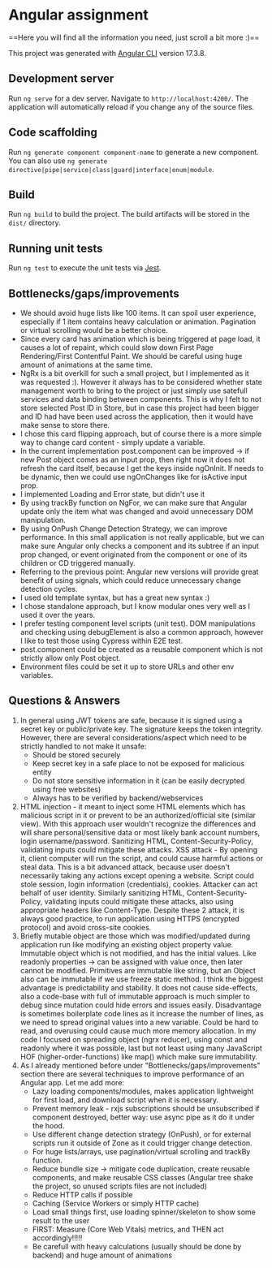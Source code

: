 
# Angular assignment

==Here you will find all the information you need, just scroll a bit more :)==


This project was generated with [Angular CLI](https://github.com/angular/angular-cli) version 17.3.8.

  

## Development server

  

Run `ng serve` for a dev server. Navigate to `http://localhost:4200/`. The application will automatically reload if you change any of the source files.

  

## Code scaffolding

  

Run `ng generate component component-name` to generate a new component. You can also use `ng generate directive|pipe|service|class|guard|interface|enum|module`.

  

## Build

  

Run `ng build` to build the project. The build artifacts will be stored in the `dist/` directory.

  

## Running unit tests

  

Run `ng test` to execute the unit tests via [Jest](https://jestjs.io/).

## Bottlenecks/gaps/improvements
- We should avoid huge lists like 100 items. It can spoil user experience, especially if 1 item contains heavy calculation or animation. Pagination or virtual scrolling would be a better choice.
- Since every card has animation which is being triggered at page load, it causes a lot of repaint, which could slow down First Page Rendering/First Contentful Paint. We should be careful using huge amount of animations at the same time.
- NgRx is a bit overkill for such a small project, but I implemented as it was requested :). However it always has to be considered whether state management worth to bring to the project or just simply use satefull services and data binding between components. This is why I felt to not store selected Post ID in Store, but in case this project had been bigger and ID had have been used across the application, then it would have make sense to store there.
- I chose this card flipping approach, but of course there is a more simple way to change card content - simply update a variable.
- In the current implementation post.component can be improved -> if new Post object comes as an input prop, then right now it does not refresh the card itself, because I get the keys inside ngOnInit. If needs to be dynamic, then we could use ngOnChanges like for isActive input prop.
- I implemented Loading and Error state, but didn't use it
- By using trackBy function on NgFor, we can make sure that Angular update only the item what was changed and avoid unnecessary DOM manipulation.
- By using OnPush Change Detection Strategy, we can improve performance. In this small application is not really applicable, but we can make sure Angular only checks a component and its subtree if an input prop changed, or event originated from the component or one of its children or CD triggered manually.
- Referring to the previous point: Angular new versions will provide great benefit of using signals, which could reduce unnecessary change detection cycles.
- I used old template syntax, but has a great new syntax :)
- I chose standalone approach, but I know modular ones very well as I used it over the years.
- I prefer testing component level scripts (unit test). DOM manipulations and checking using debugElement is also a common approach, however I like to test those using Cypress within E2E test.
- post.component could be created as a reusable component which is not strictly allow only Post object.
- Environment files could be set it up to store URLs and other env variables.

## Questions & Answers
1. In general using JWT tokens are safe, because it is signed using a secret key or public/private key. The signature keeps the token integrity. However, there are several considerations/aspect which need to be strictly handled to not make it unsafe:
	- Should be stored securely
	- Keep secret key in a safe place to not be exposed for malicious entity
	- Do not store sensitive information in it (can be easily decrypted using free websites)
	- Always has to be verified by backend/webservices
2. HTML injection - it meant to inject some HTML elements which has malicious script in it or prevent to be an authorized/official site (similar view). With this approach user wouldn't recognize the differences and will share personal/sensitive data or most likely bank account numbers, login username/password. Sanitizing HTML, Content-Security-Policy, validating inputs could mitigate these attacks.
XSS attack - By opening it, client computer will run the script, and could cause harmful actions or steal data. This is a bit advanced attack, because user doesn't necessarily taking any actions except opening a website. Script could stole session, login information (credentials), cookies. Attacker can act behalf of user identity. Similarly sanitizing HTML, Content-Security-Policy, validating inputs could mitigate these attacks, also using appropriate headers like Content-Type. Despite these 2 attack, it is always good practice, to run application using HTTPS (encrypted protocol) and avoid cross-site cookies.
3. Briefly mutable object are those which was modified/updated during application run like modifying an existing object property value. Immutable object which is not modified, and has the initial values. Like readonly properties -> can be assigned with value once, then later cannot be modified. Primitives are immutable like string, but an Object also can be immutable if we use freeze static method. I think the biggest advantage is predictability and stability. It does not cause side-effects, also a code-base with full of immutable approach is much simpler to debug since mutation could hide errors and issues easily. Disadvantage is sometimes boilerplate code lines as it increase the number of lines, as we need to spread original values into a new variable. Could be hard to read, and overusing could cause much more memory allocation. In my code I focused on spreading object (ngrx reducer), using const and readonly where it was possible, last but not least using many JavaScript HOF (higher-order-functions) like map() which make sure immutability. 
4. As I already mentioned before under "Bottlenecks/gaps/improvements" section there are several techniques to improve performance of an Angular app. Let me add more:
	- Lazy loading components/modules, makes application lightweight for first load, and download script when it is necessary.
	- Prevent memory leak - rxjs subscriptions should be unsubscribed if component destroyed, better way: use async pipe as it do it under the hood.
	- Use different change detection strategy (OnPush), or for external scripts run it outside of Zone as it could trigger change detection.
	- For huge lists/arrays, use pagination/virtual scrolling and trackBy function.
	- Reduce bundle size -> mitigate code duplication, create reusable components, and make reusable CSS classes (Angular tree shake the project, so unused scripts files are not included)
	- Reduce HTTP calls if possible
	- Caching (Service Workers or simply HTTP cache)
	- Load small things first, use loading spinner/skeleton to show some result to the user
	- FIRST: Measure (Core Web Vitals) metrics, and THEN act accordingly!!!!!
    - Be carefull with heavy calculations (usually should be done by backend) and huge amount of animations 